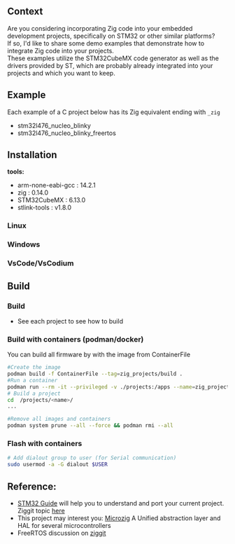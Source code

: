 ## Context

Are you considering incorporating Zig code into your embedded development projects, specifically on STM32 or other similar platforms?  
If so, I'd like to share some demo examples that demonstrate how to  integrate Zig code into your projects.  
These examples utilize the STM32CubeMX code generator as well as the drivers provided by ST, which are probably already integrated into your projects and which you want to keep.


## Example

Each example of a C project below has its Zig equivalent ending with `_zig`

- stm32l476_nucleo_blinky
- stm32l476_nucleo_blinky_freertos

## Installation

**tools:**

- arm-none-eabi-gcc : 14.2.1
- zig :  0.14.0
- STM32CubeMX : 6.13.0
- stlink-tools : v1.8.0

### Linux


### Windows


### VsCode/VsCodium

## Build

### Build

- See each project to see how to build

### Build with containers (podman/docker)

You can build all firmware by with the image from ContainerFile

```bash
#Create the image
podman build -f ContainerFile --tag=zig_projects/build .
#Run a container
podman run --rm -it --privileged -v ./projects:/apps --name=zig_projects zig_projects/build
# Build a project
cd  /projects/<name>/
...
```

```bash
#Remove all images and containers
podman system prune --all --force && podman rmi --all
```

### Flash with containers

```bash
# Add dialout group to user (for Serial communication)
sudo usermod -a -G dialout $USER
```

## Reference:

- [STM32 Guide](https://github.com/Sazerac4/stm32-zig-porting-guide/tree/main) will help you to understand and port your current project. Ziggit topic [here](https://ziggit.dev/t/stm32-porting-guide-first-pass/4414)
- This project may interest you: [Microzig](https://github.com/ZigEmbeddedGroup/microzig) A Unified abstraction layer and HAL for several microcontrollers
- FreeRTOS discussion on [ziggit](https://ziggit.dev/t/exploring-zig-on-stm32-with-freertos/4653)